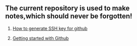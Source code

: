 ## The current repository is used to make notes,which should never be forgotten!

1. [How to generate SSH key for github][]

2. [Getting started with Github][]

[How to generate SSH key for github]: https://help.github.com/articles/generating-ssh-keys
[Getting started with Github]: https://developer.github.com/guides/getting-started/


